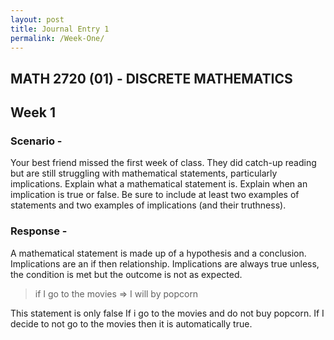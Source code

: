 ```yaml
---
layout: post
title: Journal Entry 1
permalink: /Week-One/
---
```


## MATH 2720 (01) - DISCRETE MATHEMATICS

## Week 1

### Scenario -

Your best friend missed the first week of class. They did catch-up reading but are still struggling with mathematical statements, particularly implications. Explain what a mathematical statement is. Explain when an implication is true or false. Be sure to include at least two examples of statements and two examples of implications (and their truthness).

### Response -

A mathematical statement is made up of a hypothesis and a conclusion. Implications are an if then relationship. Implications are always true unless, the condition is met but the outcome is not as expected.

> if I go to the movies => I will by popcorn

This statement is only false If i go to the movies and do not buy popcorn. If I decide to not go to the movies then it is automatically true.
